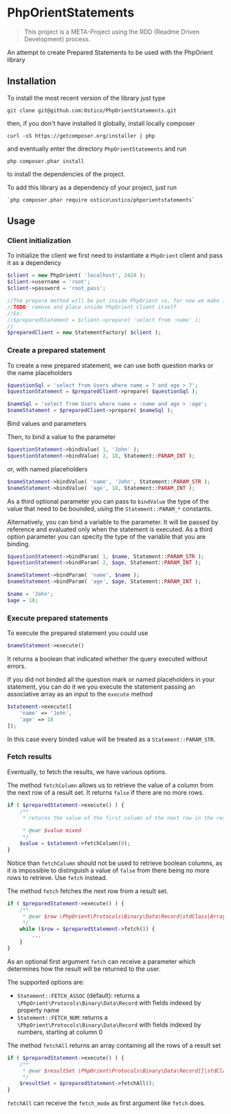 # PhpOrientStatements

> This project is a META-Project using the RDD (Readme Driven Development) process.

An attempt to create Prepared Statements to be used with the PhpOrient library

## Installation

To install the most recent version of the library just type

    git clone git@github.com:Ostico/PhpOrientStatements.git

then, if you don't have installed it globally, install locally composer

    curl -sS https://getcomposer.org/installer | php

and eventually enter the directory `PhpOrientStatements` and run

    php composer.phar install

to install the dependencies of the project.

To add this library as a dependency of your project, just run

    `php composer.phar require ostico\ostico/phporientstatements`

## Usage

### Client initialization

To initialize the client we first need to instantiate a `PhpOrient` client and pass it as a dependency

```php
$client = new PhpOrient( 'localhost', 2424 );
$client->username = 'root';
$client->password = 'root_pass';

//The prepare method will be put inside PhpOrient so, for now we make it a simple Factory
//TODO: remove and place inside PhpOrient Client itself
//Ex:
//$preparedStatement = $client->prepare( 'select from :name' );
//
$preparedClient = new StatementFactory( $client );
```

### Create a prepared statement

To create a new prepared statement, we can use both question marks or the name placeholders

```php
$questionSql = 'select from Users where name = ? and age > ?';
$questionStatement = $preparedClient->prepare( $questionSql );

$nameSql = 'select from Users where name = :name and age > :age';
$nameStatement = $preparedClient->prepare( $nameSql );
```

Bind values and parameters

Then, to bind a value to the parameter

```php
$questionStatement->bindValue( 1, 'John' );
$questionStatement->bindValue( 2, 18, Statement::PARAM_INT );
```

or, with named placeholders

```php
$nameStatement->bindValue( 'name', 'John', Statement::PARAM_STR );
$nameStatement->bindValue( 'age', 18, Statement::PARAM_INT );
```
As a third optional parameter you can pass to `bindValue` the type of the value that need to be bounded, using the `Statement::PARAM_*` constants.

Alternatively, you can bind a variable to the parameter. It will be passed by reference and evaluated only when the statement is executed. As a third option parameter you can specity the type of the variable that you are binding.

```php
$questionStatement->bindParam( 1, $name, Statement::PARAM_STR );
$questionStatement->bindParam( 2, $age, Statement::PARAM_INT );

$nameStatement->bindParam( 'name', $name );
$nameStatement->bindParam( 'age', $age, Statement::PARAM_INT );

$name = 'John';
$age = 18;
```

### Execute prepared statements

To execute the prepared statement you could use

```php
$nameStatement->execute()
```

It returns a boolean that indicated whether the query executed without errors.

If you did not binded all the question mark or named placeholders in your statement, you can do it we you execute the statement passing an associative array as an input to the `execute` method

```php
$statement->execute([
    'name' => 'John',
    'age' => 18
]);
```

In this case every binded value will be treated as a `Statement::PARAM_STR`.

### Fetch results

Eventually, to fetch the results, we have various options.

The method `fetchColumn` allows us to retrieve the value of a column from the next row of a result set. It returns `false` if there are no more rows.

```php
if ( $preparedStatement->execute() ) {
    /**
     * returns the value of the first column of the next row in the result set
     
     * @var $value mixed
     */
    $value = $statement->fetchColumn(0);
}
```

Notice than `fetchColumn` should not be used to retrieve boolean columns, as it is impossible to distinguish a value of `false` from there being no more rows to retrieve. Use `fetch` instead.

The method `fetch` fetches the next row from a result set.

```php
if ( $preparedStatement->execute() ) {
    /**
     * @var $row \PhpOrient\Protocols\Binary\Data\Record|stdClass|Array
     */
    while ($row = $preparedStatement->fetch()) {
        ...
    }
}
```

As an optional first argument `fetch` can receive a parameter which determines how the result will be returned to the user.

The supported options are:
- `Statement::FETCH_ASSOC` (default): returns a `\PhpOrient\Protocols\Binary\Data\Record` with fields indexed by property name
- `Statement::FETCH_NUM`: returns a `\PhpOrient\Protocols\Binary\Data\Record` with fields indexed by numbers, starting at column 0

The method `fetchAll` returns an array containing all the rows of a result set

```php
if ( $preparedStatement->execute() ) {
    /**
     * @var $resultSet \PhpOrient\Protocols\Binary\Data\Record[]|stdClass[]|[]
     */
    $resultSet = $preparedStatement->fetchAll();
}
```

`fetchAll` can receive the `fetch_mode` as first argument like `fetch` does.
